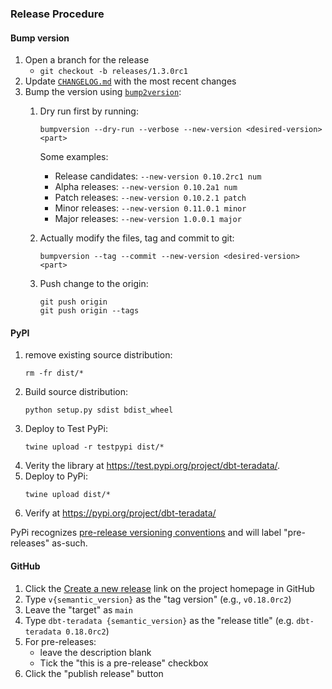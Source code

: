 ### Release Procedure

#### Bump version

1. Open a branch for the release
    - `git checkout -b releases/1.3.0rc1`
1. Update [`CHANGELOG.md`](CHANGELOG.md) with the most recent changes
1. Bump the version using [`bump2version`](https://github.com/c4urself/bump2version/#bump2version):
    1. Dry run first by running:
        ```
        bumpversion --dry-run --verbose --new-version <desired-version> <part>
        ```

        Some examples:
        - Release candidates: `--new-version 0.10.2rc1 num`
        - Alpha releases: `--new-version 0.10.2a1 num`
        - Patch releases: `--new-version 0.10.2.1 patch`
        - Minor releases: `--new-version 0.11.0.1 minor`
        - Major releases: `--new-version 1.0.0.1 major`
    1. Actually modify the files, tag and commit to git:
        ```
        bumpversion --tag --commit --new-version <desired-version> <part>
        ```
    1. Push change to the origin:
        ```
        git push origin
        git push origin --tags
        ```

#### PyPI

1. remove existing source distribution:
    ```
    rm -fr dist/*
    ```
1. Build source distribution:
    ```
    python setup.py sdist bdist_wheel
    ```
1. Deploy to Test PyPi:
    ```
    twine upload -r testpypi dist/*
    ```
1. Verity the library at https://test.pypi.org/project/dbt-teradata/.
1. Deploy to PyPi:
    ```
    twine upload dist/*
    ```
1. Verify at https://pypi.org/project/dbt-teradata/

PyPi recognizes [pre-release versioning conventions](https://packaging.python.org/guides/distributing-packages-using-setuptools/#pre-release-versioning) and will label "pre-releases" as-such.

#### GitHub

1. Click the [Create a new release](https://github.com/Teradata/dbt-teradata/releases/new) link on the project homepage in GitHub
1. Type `v{semantic_version}` as the "tag version" (e.g., `v0.18.0rc2`)
1. Leave the "target" as `main`
1. Type `dbt-teradata {semantic_version}` as the "release title" (e.g. `dbt-teradata 0.18.0rc2`)
1. For pre-releases:
    - leave the description blank
    - Tick the "this is a pre-release" checkbox
1. Click the "publish release" button
